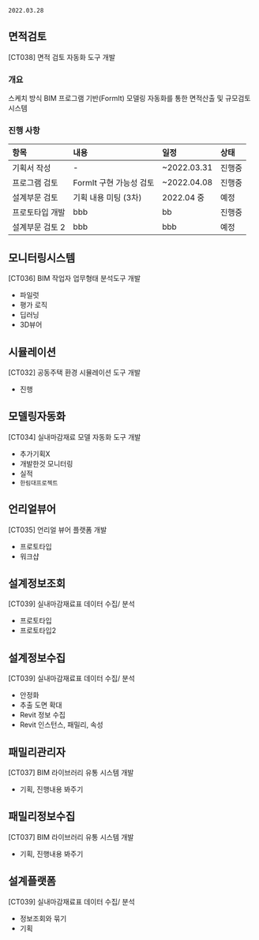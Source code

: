 `2022.03.28`

## 면적검토
[CT038] 면적 검토 자동화 도구 개발
### 개요
스케치 방식 BIM 프로그램 기반(FormIt) 모델링 자동화를 통한 면적산출 및 규모검토 시스템

### 진행 사항 
| 항목 | 내용 | 일정 | 상태  |
|:---|:---|:---|:---|
| 기획서 작성  | -  | ~2022.03.31  | 진행중  |
| 프로그램 검토  | FormIt 구현 가능성 검토  | ~2022.04.08  | 진행중  |
| 설계부문 검토  | 기획 내용 미팅 (3차)  | 2022.04 중  | 예정  |
| 프로토타입 개발  | bbb  | bb  | 진행중  |
| 설계부문 검토 2  | bbb  | bbb  | 예정  |


## 모니터링시스템
[CT036] BIM 작업자 업무형태 분석도구 개발
- 파일럿
- 평가 로직
- 딥러닝
- 3D뷰어


## 시뮬레이션
[CT032] 공동주택 환경 시뮬레이션 도구 개발
- 진행


## 모델링자동화
[CT034] 실내마감재료 모델 자동화 도구 개발
- 추가기획X
- 개발한것 모니터링
- 실적
- `한림대프로젝트`


## 언리얼뷰어
[CT035] 언리얼 뷰어 플랫폼 개발
- 프로토타입
- 워크샵


## 설계정보조회
[CT039] 실내마감재료표 데이터 수집/ 분석
- 프로토타입
- 프로토타입2


## 설계정보수집
[CT039] 실내마감재료표 데이터 수집/ 분석
- 안정화
- 추출 도면 확대
- Revit 정보 수집
- Revit 인스턴스, 패밀리, 속성


## 패밀리관리자
[CT037] BIM 라이브러리 유통 시스템 개발
- 기획, 진행내용 봐주기


## 패밀리정보수집
[CT037] BIM 라이브러리 유통 시스템 개발
- 기획, 진행내용 봐주기


## 설계플랫폼
[CT039] 실내마감재료표 데이터 수집/ 분석
- 정보조회와 묶기
- 기획
